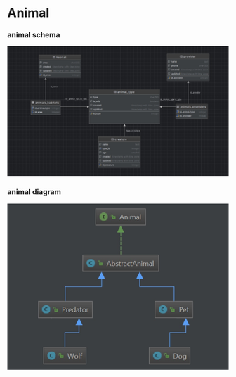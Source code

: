 # Animal

### animal schema
![schema](src/docs/schema.jpg)

### animal diagram
![animal_diagram](src/docs/animal_diagram.png)
